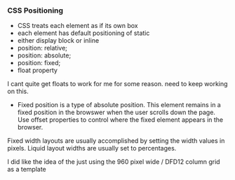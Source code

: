 ### CSS Positioning
* CSS treats each element as if its own box
* each element has default positioning of static
* either display block or inline
* position: relative;
* position: absolute;
* position: fixed;
* float property

I cant quite get floats to work for me for some reason. need to keep working on this. 

* Fixed position is a type of absolute position. This element remains in a fixed position in the browswer when the user scrolls down the page. Use offset properties to control where the fixed element appears in the browser.

Fixed width layouts are usually accomplished by setting the width values in pixels. 
Liquid layout widths are usually set to percentages.

I did like the idea of the just using the 960 pixel wide / DFD12 column grid as a template

